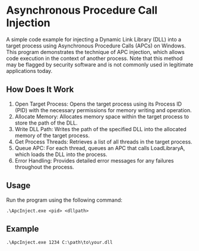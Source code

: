 # Asynchronous Procedure Call Injection
A simple code example for injecting a Dynamic Link Library (DLL) into a target process using Asynchronous Procedure Calls (APCs) on Windows. This program demonstrates the technique of APC injection, which allows code execution in the context of another process. Note that this method may be flagged by security software and is not commonly used in legitimate applications today.

## How Does It Work
1. Open Target Process: Opens the target process using its Process ID (PID) with the necessary permissions for memory writing and operation.
2. Allocate Memory: Allocates memory space within the target process to store the path of the DLL.
3. Write DLL Path: Writes the path of the specified DLL into the allocated memory of the target process.
4. Get Process Threads: Retrieves a list of all threads in the target process.
5. Queue APC: For each thread, queues an APC that calls LoadLibraryA, which loads the DLL into the process.
6. Error Handling: Provides detailed error messages for any failures throughout the process.

## Usage
Run the program using the following command:
```
.\ApcInject.exe <pid> <dllpath>
```

## Example
```
.\ApcInject.exe 1234 C:\path\to\your.dll
```
